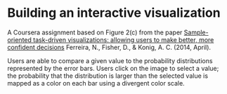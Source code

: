# Building an interactive visualization

A Coursera assignment based on Figure 2(c) from the paper [Sample-oriented task-driven visualizations: allowing users to make better, more confident decisions](https://www.microsoft.com/en-us/research/wp-content/uploads/2016/02/Ferreira_Fisher_Sample_Oriented_Tasks.pdf) Ferreira, N., Fisher, D., & Konig, A. C. (2014, April). 

Users are able to compare a given value to the probability distributions represented by the error bars. Users click on the image to select a value; the probability that the distribution is larger than the selected value is mapped as a color on each bar using a divergent color scale.
